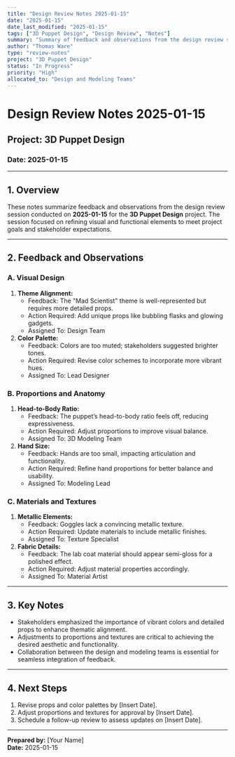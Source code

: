 ```yaml
---
title: "Design Review Notes 2025-01-15"
date: "2025-01-15"
date_last_modified: "2025-01-15"
tags: ["3D Puppet Design", "Design Review", "Notes"]
summary: "Summary of feedback and observations from the design review session on 2025-01-15 for the 3D Puppet Design project, focusing on visual design, proportions, and materials."
author: "Thomas Ware"
type: "review-notes"
project: "3D Puppet Design"
status: "In Progress"
priority: "High"
allocated_to: "Design and Modeling Teams"
---
```

# **Design Review Notes 2025-01-15**

## **Project:** 3D Puppet Design
### **Date:** 2025-01-15

---

## **1. Overview**
These notes summarize feedback and observations from the design review session conducted on **2025-01-15** for the **3D Puppet Design** project. The session focused on refining visual and functional elements to meet project goals and stakeholder expectations.

---

## **2. Feedback and Observations**

### **A. Visual Design**
1. **Theme Alignment:**
   - Feedback: The "Mad Scientist" theme is well-represented but requires more detailed props.
   - Action Required: Add unique props like bubbling flasks and glowing gadgets.
   - Assigned To: Design Team  
2. **Color Palette:**
   - Feedback: Colors are too muted; stakeholders suggested brighter tones.
   - Action Required: Revise color schemes to incorporate more vibrant hues.
   - Assigned To: Lead Designer  

### **B. Proportions and Anatomy**
1. **Head-to-Body Ratio:**
   - Feedback: The puppet’s head-to-body ratio feels off, reducing expressiveness.
   - Action Required: Adjust proportions to improve visual balance.
   - Assigned To: 3D Modeling Team  
2. **Hand Size:**
   - Feedback: Hands are too small, impacting articulation and functionality.
   - Action Required: Refine hand proportions for better balance and usability.
   - Assigned To: Modeling Lead  

### **C. Materials and Textures**
1. **Metallic Elements:**
   - Feedback: Goggles lack a convincing metallic texture.
   - Action Required: Update materials to include metallic finishes.
   - Assigned To: Texture Specialist  
2. **Fabric Details:**
   - Feedback: The lab coat material should appear semi-gloss for a polished effect.
   - Action Required: Adjust material properties accordingly.
   - Assigned To: Material Artist  

---

## **3. Key Notes**
- Stakeholders emphasized the importance of vibrant colors and detailed props to enhance thematic alignment.
- Adjustments to proportions and textures are critical to achieving the desired aesthetic and functionality.
- Collaboration between the design and modeling teams is essential for seamless integration of feedback.

---

## **4. Next Steps**
1. Revise props and color palettes by [Insert Date].
2. Adjust proportions and textures for approval by [Insert Date].
3. Schedule a follow-up review to assess updates on [Insert Date].

---

**Prepared by:** [Your Name]  
**Date:** 2025-01-15
